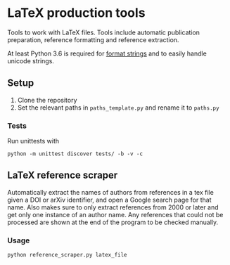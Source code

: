 # LaTeX production tools

Tools to work with LaTeX files. Tools include automatic publication preparation, reference formatting and reference extraction.

At least Python 3.6 is required for [format strings](https://www.python.org/dev/peps/pep-0498/) and to easily handle unicode strings.

## Setup
1. Clone the repository
2. Set the relevant paths in `paths_template.py` and rename it to `paths.py`

### Tests

Run unittests with 
```
python -m unittest discover tests/ -b -v -c
```

## LaTeX reference scraper

Automatically extract the names of authors from references in a tex file given a DOI or arXiv identifier, and open a Google search page for that name.
Also makes sure to only extract references from 2000 or later and get only one instance of an author name.
Any references that could not be processed are shown at the end of the program to be checked manually.

### Usage
    
```
python reference_scraper.py latex_file
```

